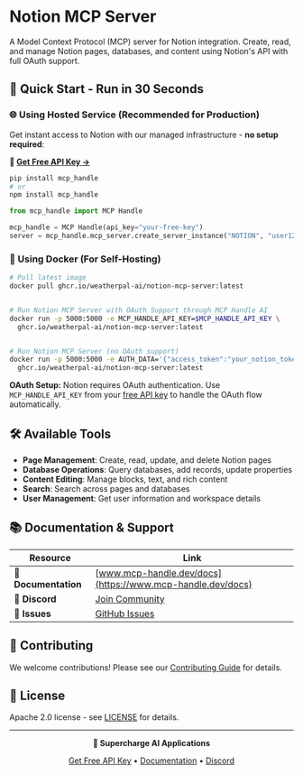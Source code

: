 # Notion MCP Server

A Model Context Protocol (MCP) server for Notion integration. Create, read, and manage Notion pages, databases, and content using Notion's API with full OAuth support.

## 🚀 Quick Start - Run in 30 Seconds

### 🌐 Using Hosted Service (Recommended for Production)

Get instant access to Notion with our managed infrastructure - **no setup required**:

**🔗 [Get Free API Key →](https://www.mcp-handle.dev/home/api-keys)**

```bash
pip install mcp_handle
# or
npm install mcp_handle
```

```python
from mcp_handle import MCP Handle

mcp_handle = MCP Handle(api_key="your-free-key")
server = mcp_handle.mcp_server.create_server_instance("NOTION", "user123")
```

### 🐳 Using Docker (For Self-Hosting)

```bash
# Pull latest image
docker pull ghcr.io/weatherpal-ai/notion-mcp-server:latest


# Run Notion MCP Server with OAuth Support through MCP Handle AI
docker run -p 5000:5000 -e MCP_HANDLE_API_KEY=$MCP_HANDLE_API_KEY \
  ghcr.io/weatherpal-ai/notion-mcp-server:latest


# Run Notion MCP Server (no OAuth support)
docker run -p 5000:5000 -e AUTH_DATA='{"access_token":"your_notion_token_here"}' \
  ghcr.io/weatherpal-ai/notion-mcp-server:latest
```

**OAuth Setup:** Notion requires OAuth authentication. Use `MCP_HANDLE_API_KEY` from your [free API key](https://www.mcp-handle.dev/home/api-keys) to handle the OAuth flow automatically.

## 🛠️ Available Tools

- **Page Management**: Create, read, update, and delete Notion pages
- **Database Operations**: Query databases, add records, update properties
- **Content Editing**: Manage blocks, text, and rich content
- **Search**: Search across pages and databases
- **User Management**: Get user information and workspace details

## 📚 Documentation & Support

| Resource | Link |
|----------|------|
| **📖 Documentation** | [www.mcp-handle.dev/docs](https://www.mcp-handle.dev/docs) |
| **💬 Discord** | [Join Community](https://discord.gg/p7TuTEcssn) |
| **🐛 Issues** | [GitHub Issues](https://github.com/WeatherPal-AI/MCP-handle/issues) |

## 🤝 Contributing

We welcome contributions! Please see our [Contributing Guide](../../CONTRIBUTING.md) for details.

## 📜 License

Apache 2.0 license - see [LICENSE](../../LICENSE) for details.

---

<div align="center">
  <p><strong>🚀 Supercharge AI Applications </strong></p>
  <p>
    <a href="https://www.mcp-handle.dev">Get Free API Key</a> •
    <a href="https://www.mcp-handle.dev/docs">Documentation</a> •
    <a href="https://discord.gg/p7TuTEcssn">Discord</a>
  </p>
</div>
